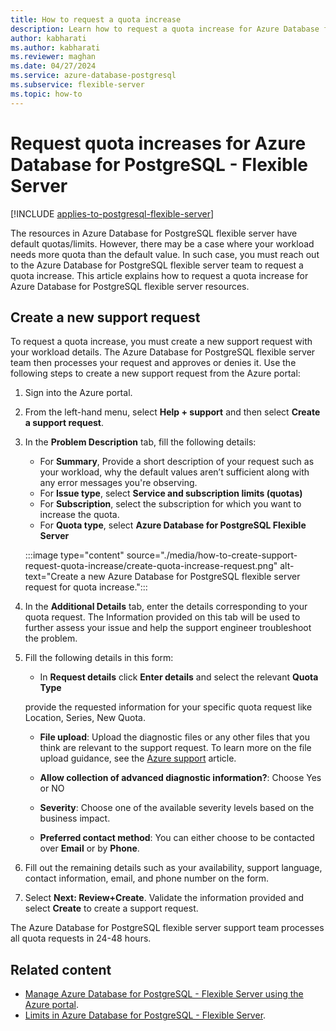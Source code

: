 ```yaml
---
title: How to request a quota increase
description: Learn how to request a quota increase for Azure Database for PostgreSQL - Flexible Server. You also learn how to enable a subscription to access a region.
author: kabharati
ms.author: kabharati
ms.reviewer: maghan
ms.date: 04/27/2024
ms.service: azure-database-postgresql
ms.subservice: flexible-server
ms.topic: how-to
---
```


# Request quota increases for Azure Database for PostgreSQL - Flexible Server
[!INCLUDE [applies-to-postgresql-flexible-server](~/reusable-content/ce-skilling/azure/includes/postgresql/includes/applies-to-postgresql-flexible-server.md)]

The resources in Azure Database for PostgreSQL flexible server have default quotas/limits. However, there may be a case where your workload needs more quota than the default value. In such case, you must reach out to the Azure Database for PostgreSQL flexible server team to request a quota increase. This article explains how to request a quota increase for Azure Database for PostgreSQL flexible server resources. 

## Create a new support request

To request a quota increase, you must create a new support request with your workload details. The Azure Database for PostgreSQL flexible server team then processes your request and approves or denies it. Use the following steps to create a new support request from the Azure portal:

1. Sign into the Azure portal.

2. From the left-hand menu, select **Help + support** and then select **Create a support request**.

3. In the **Problem Description** tab, fill the following details:

   * For **Summary**, Provide a short description of your request such as your workload, why the default values aren’t sufficient along with any error messages you're observing.
   * For **Issue type**, select **Service and subscription limits (quotas)**
   * For **Subscription**, select the subscription for which you want to increase the quota.
   * For **Quota type**, select **Azure Database for PostgreSQL Flexible Server**

   :::image type="content" source="./media/how-to-create-support-request-quota-increase/create-quota-increase-request.png" alt-text="Create a new Azure Database for PostgreSQL flexible server request for quota increase.":::

4. In the **Additional Details** tab, enter the details corresponding to your quota request. The Information provided on this tab will be used to further assess your issue and help the support engineer troubleshoot the problem.

   
5. Fill the following details in this form:

   *    In  **Request details** click **Enter details** and select the relevant **Quota Type**

   provide the requested information for your specific quota request like Location, Series, New Quota.

   * **File upload**: Upload the diagnostic files or any other files that you think are relevant to the support request. To learn more on the file upload guidance, see the [Azure support](/azure/azure-portal/supportability/how-to-manage-azure-support-request#upload-files) article.

   * **Allow collection of advanced ​diagnostic information?​**: Choose Yes or NO

   * **Severity**: Choose one of the available severity levels based on the business impact.

   * **Preferred contact method**: You can either choose to be contacted over **Email** or by **Phone**.

6. Fill out the remaining details such as your availability, support language, contact information, email, and phone number on the form.

7. Select **Next: Review+Create**. Validate the information provided and select **Create** to create a support request.

The Azure Database for PostgreSQL flexible server support team processes all quota requests in 24-48 hours.

## Related content

- [Manage Azure Database for PostgreSQL - Flexible Server using the Azure portal](how-to-manage-server-portal.md).
- [Limits in Azure Database for PostgreSQL - Flexible Server](concepts-limits.md).
